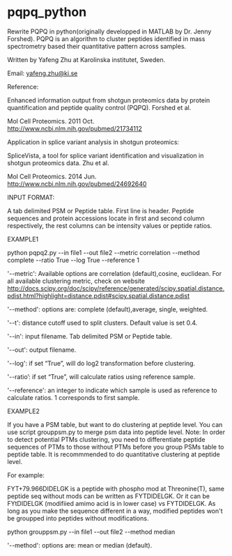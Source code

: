 # pqpq_python
Rewrite PQPQ  in python(originally developped in MATLAB by Dr. Jenny Forshed). PQPQ is an algorithm to cluster peptides identified in mass spectrometry based their quantitative pattern across samples.

Written by Yafeng Zhu at Karolinska institutet, Sweden.

Email: yafeng.zhu@ki.se

Reference:

Enhanced information output from shotgun proteomics data by protein quantification and peptide quality control (PQPQ). Forshed et al.

Mol Cell Proteomics. 2011 Oct. http://www.ncbi.nlm.nih.gov/pubmed/21734112

Application in splice variant analysis in shotgun proteomics:

SpliceVista, a tool for splice variant identification and visualization in shotgun proteomics data. Zhu et al.

Mol Cell Proteomics. 2014 Jun. http://www.ncbi.nlm.nih.gov/pubmed/24692640

INPUT FORMAT:

A tab delimited PSM or Peptide table. First line is header. 
Peptide sequences and protein accessions locate in first and second column respectively, the rest columns can be intensity values or peptide ratios.


EXAMPLE1

python pqpq2.py --in file1 --out file2 --metric correlation --method complete --ratio True --log True --reference 1

'--metric': Available options are correlation (default),cosine, euclidean. 
For all available clustering metric, check on website http://docs.scipy.org/doc/scipy/reference/generated/scipy.spatial.distance.pdist.html?highlight=distance.pdist#scipy.spatial.distance.pdist


'--method': options are: complete (default),average, single, weighted.

'--t': distance cutoff used to split clusters. Default value is set 0.4.

'--in': input filename. Tab delimited PSM or Peptide table.

'--out': output filename.

'--log': if set “True”, will do log2 transformation before clustering.

'--ratio’: if set “True”, will calculate ratios using reference sample.

'--reference': an integer to indicate which sample is used as reference to calculate ratios. 1 corresponds to first sample.


EXAMPLE2

If you have a PSM table, but want to do clustering at peptide level. You can use script grouppsm.py to merge psm data into peptide level. Note: In order to detect potential PTMs clustering, you need to differentiate peptide sequences of PTMs to those without PTMs before you group PSMs table to peptide table. It is recommmended to do quantitative clustering at peptide level.

For example:

FYT+79.966DIDELGK is a peptide with phospho mod at Threonine(T), same peptide seq without mods can be written as FYTDIDELGK. Or it can be FYtDIDELGK (modifiied amimo acid is in lower case) vs FYTDIDELGK. As long as you make the sequence different in a way, modified peptides won't be groupped into peptides without modifications.

python grouppsm.py --in file1 --out file2 --method median


'--method': options are: mean or median (default).
